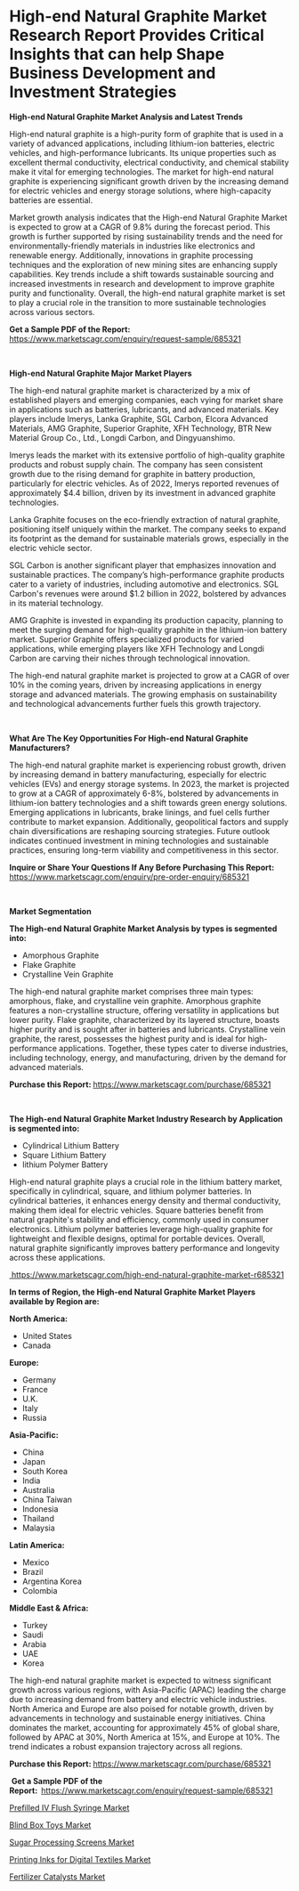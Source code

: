 <p><h1>High-end Natural Graphite Market Research Report Provides Critical Insights that can help Shape Business Development and Investment Strategies</h1></p><p><strong>High-end Natural Graphite Market Analysis and Latest Trends</strong></p>
<p><p>High-end natural graphite is a high-purity form of graphite that is used in a variety of advanced applications, including lithium-ion batteries, electric vehicles, and high-performance lubricants. Its unique properties such as excellent thermal conductivity, electrical conductivity, and chemical stability make it vital for emerging technologies. The market for high-end natural graphite is experiencing significant growth driven by the increasing demand for electric vehicles and energy storage solutions, where high-capacity batteries are essential.</p><p>Market growth analysis indicates that the High-end Natural Graphite Market is expected to grow at a CAGR of 9.8% during the forecast period. This growth is further supported by rising sustainability trends and the need for environmentally-friendly materials in industries like electronics and renewable energy. Additionally, innovations in graphite processing techniques and the exploration of new mining sites are enhancing supply capabilities. Key trends include a shift towards sustainable sourcing and increased investments in research and development to improve graphite purity and functionality. Overall, the high-end natural graphite market is set to play a crucial role in the transition to more sustainable technologies across various sectors.</p></p>
<p><strong>Get a Sample PDF of the Report:&nbsp;</strong> <a href="https://www.marketscagr.com/enquiry/request-sample/685321?utm_campaign=1944&utm_medium=2&utm_source=Github&utm_content=ia&utm_term=08012025&utm_id=high-end-natural-graphite">https://www.marketscagr.com/enquiry/request-sample/685321</a></p>
<p>&nbsp;</p>
<p><strong>High-end Natural Graphite Major Market Players</strong></p>
<p><p>The high-end natural graphite market is characterized by a mix of established players and emerging companies, each vying for market share in applications such as batteries, lubricants, and advanced materials. Key players include Imerys, Lanka Graphite, SGL Carbon, Elcora Advanced Materials, AMG Graphite, Superior Graphite, XFH Technology, BTR New Material Group Co., Ltd., Longdi Carbon, and Dingyuanshimo.</p><p>Imerys leads the market with its extensive portfolio of high-quality graphite products and robust supply chain. The company has seen consistent growth due to the rising demand for graphite in battery production, particularly for electric vehicles. As of 2022, Imerys reported revenues of approximately $4.4 billion, driven by its investment in advanced graphite technologies.</p><p>Lanka Graphite focuses on the eco-friendly extraction of natural graphite, positioning itself uniquely within the market. The company seeks to expand its footprint as the demand for sustainable materials grows, especially in the electric vehicle sector. </p><p>SGL Carbon is another significant player that emphasizes innovation and sustainable practices. The company’s high-performance graphite products cater to a variety of industries, including automotive and electronics. SGL Carbon's revenues were around $1.2 billion in 2022, bolstered by advances in its material technology.</p><p>AMG Graphite is invested in expanding its production capacity, planning to meet the surging demand for high-quality graphite in the lithium-ion battery market. Superior Graphite offers specialized products for varied applications, while emerging players like XFH Technology and Longdi Carbon are carving their niches through technological innovation.</p><p>The high-end natural graphite market is projected to grow at a CAGR of over 10% in the coming years, driven by increasing applications in energy storage and advanced materials. The growing emphasis on sustainability and technological advancements further fuels this growth trajectory.</p></p>
<p>&nbsp;</p>
<p><strong>What Are The Key Opportunities For High-end Natural Graphite Manufacturers?</strong></p>
<p><p>The high-end natural graphite market is experiencing robust growth, driven by increasing demand in battery manufacturing, especially for electric vehicles (EVs) and energy storage systems. In 2023, the market is projected to grow at a CAGR of approximately 6-8%, bolstered by advancements in lithium-ion battery technologies and a shift towards green energy solutions. Emerging applications in lubricants, brake linings, and fuel cells further contribute to market expansion. Additionally, geopolitical factors and supply chain diversifications are reshaping sourcing strategies. Future outlook indicates continued investment in mining technologies and sustainable practices, ensuring long-term viability and competitiveness in this sector.</p></p>
<p><strong>Inquire or Share Your Questions If Any Before Purchasing This Report:</strong> <a href="https://www.marketscagr.com/enquiry/pre-order-enquiry/685321?utm_campaign=1944&utm_medium=2&utm_source=Github&utm_content=ia&utm_term=08012025&utm_id=high-end-natural-graphite">https://www.marketscagr.com/enquiry/pre-order-enquiry/685321</a></p>
<p>&nbsp;</p>
<p><strong>Market Segmentation</strong></p>
<p><strong>The High-end Natural Graphite Market Analysis by types is segmented into:</strong></p>
<p><ul><li>Amorphous Graphite</li><li>Flake Graphite</li><li>Crystalline Vein Graphite</li></ul></p>
<p><p>The high-end natural graphite market comprises three main types: amorphous, flake, and crystalline vein graphite. Amorphous graphite features a non-crystalline structure, offering versatility in applications but lower purity. Flake graphite, characterized by its layered structure, boasts higher purity and is sought after in batteries and lubricants. Crystalline vein graphite, the rarest, possesses the highest purity and is ideal for high-performance applications. Together, these types cater to diverse industries, including technology, energy, and manufacturing, driven by the demand for advanced materials.</p></p>
<p><strong>Purchase this Report:&nbsp;</strong><a href="https://www.marketscagr.com/purchase/685321?utm_campaign=1944&utm_medium=2&utm_source=Github&utm_content=ia&utm_term=08012025&utm_id=high-end-natural-graphite">https://www.marketscagr.com/purchase/685321</a></p>
<p>&nbsp;</p>
<p><strong>The High-end Natural Graphite Market Industry Research by Application is segmented into:</strong></p>
<p><ul><li>Cylindrical Lithium Battery</li><li>Square Lithium Battery</li><li>lithium Polymer Battery</li></ul></p>
<p><p>High-end natural graphite plays a crucial role in the lithium battery market, specifically in cylindrical, square, and lithium polymer batteries. In cylindrical batteries, it enhances energy density and thermal conductivity, making them ideal for electric vehicles. Square batteries benefit from natural graphite's stability and efficiency, commonly used in consumer electronics. Lithium polymer batteries leverage high-quality graphite for lightweight and flexible designs, optimal for portable devices. Overall, natural graphite significantly improves battery performance and longevity across these applications.</p></p>
<p><a href="https://www.marketscagr.com/high-end-natural-graphite-market-r685321?utm_campaign=1944&utm_medium=2&utm_source=Github&utm_content=ia&utm_term=08012025&utm_id=high-end-natural-graphite">&nbsp;https://www.marketscagr.com/high-end-natural-graphite-market-r685321</a></p>
<p><strong>In terms of Region, the High-end Natural Graphite Market Players available by Region are:</strong></p>
<p>
    <p> <strong> North America: </strong>
        <ul>
            <li>United States</li>
            <li>Canada</li>
        </ul>
        </p> 
    <p> <strong> Europe: </strong>
        <ul>
            <li>Germany</li>
            <li>France</li>
            <li>U.K.</li>
            <li>Italy</li>
            <li>Russia</li>
        </ul>
        </p> 
    <p> <strong> Asia-Pacific: </strong>
        <ul>
            <li>China</li>
            <li>Japan</li>
            <li>South Korea</li>
            <li>India</li>
            <li>Australia</li>
            <li>China Taiwan</li>
            <li>Indonesia</li>
            <li>Thailand</li>
            <li>Malaysia</li>
        </ul>
        </p> 
    <p> <strong> Latin America: </strong>
        <ul>
            <li>Mexico</li>
            <li>Brazil</li>
            <li>Argentina Korea</li>
            <li>Colombia</li>
        </ul>
        </p> 
    <p> <strong> Middle East & Africa: </strong>
        <ul>
            <li>Turkey</li>
            <li>Saudi</li>
            <li>Arabia</li>
            <li>UAE</li>
            <li>Korea</li>
        </ul>
    </p>
    </p>
<p><p>The high-end natural graphite market is expected to witness significant growth across various regions, with Asia-Pacific (APAC) leading the charge due to increasing demand from battery and electric vehicle industries. North America and Europe are also poised for notable growth, driven by advancements in technology and sustainable energy initiatives. China dominates the market, accounting for approximately 45% of global share, followed by APAC at 30%, North America at 15%, and Europe at 10%. The trend indicates a robust expansion trajectory across all regions.</p></p>
<p><strong>Purchase this Report: </strong><a href="https://www.marketscagr.com/purchase/685321?utm_campaign=1944&utm_medium=2&utm_source=Github&utm_content=ia&utm_term=08012025&utm_id=high-end-natural-graphite">https://www.marketscagr.com/purchase/685321</a></p>
<p>&nbsp;<strong>Get a Sample PDF of the Report:&nbsp;&nbsp;</strong><a href="https://www.marketscagr.com/enquiry/request-sample/685321?utm_campaign=1944&utm_medium=2&utm_source=Github&utm_content=ia&utm_term=08012025&utm_id=high-end-natural-graphite">https://www.marketscagr.com/enquiry/request-sample/685321</a></p>
<p><strong></strong></p>
<p><p><a href="https://www.linkedin.com/pulse/anticipated-cagr-121-prefilled-iv-flush-syringe-market-analysis-report-9x6mf?utm_campaign=1944&utm_medium=2&utm_source=Github&utm_content=ia&utm_term=08012025&utm_id=high-end-natural-graphite">Prefilled IV Flush Syringe Market</a></p><p><a href="https://www.linkedin.com/pulse/market-outlook-blind-box-toys-industry-from-2025-2032-projected-103-cagr-xdpsf?utm_campaign=1944&utm_medium=2&utm_source=Github&utm_content=ia&utm_term=08012025&utm_id=high-end-natural-graphite">Blind Box Toys Market</a></p><p><a href="https://www.linkedin.com/pulse/empowering-stakeholders-insights-from-sugar-processing-screens-market-kx1kf?utm_campaign=1944&utm_medium=2&utm_source=Github&utm_content=ia&utm_term=08012025&utm_id=high-end-natural-graphite">Sugar Processing Screens Market</a></p><p><a href="https://www.linkedin.com/pulse/research-report-analysis-printing-inks-digital-textiles-market-size-share-1pjff?utm_campaign=1944&utm_medium=2&utm_source=Github&utm_content=ia&utm_term=08012025&utm_id=high-end-natural-graphite">Printing Inks for Digital Textiles Market</a></p><p><a href="https://www.linkedin.com/pulse/global-fertilizer-catalysts-market-landscape-future-trends-strategic-k8tmf?utm_campaign=1944&utm_medium=2&utm_source=Github&utm_content=ia&utm_term=08012025&utm_id=high-end-natural-graphite">Fertilizer Catalysts Market</a></p></p>